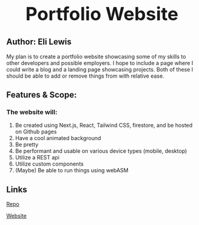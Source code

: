 <h1 style="text-align:center; font-size: 48px;"> Portfolio Website </h1>

## Author: Eli Lewis

 My plan is to create a portfolio website showcasing some of my skills to other developers and possible employers. I hope to include a page where I could write a blog and a landing page showcasing projects. Both of these I should be able to add or remove things from with relative ease.

## Features & Scope:
### The website will:
1. Be created using Next.js, React, Tailwind CSS, firestore, and be hosted on Github pages
2. Have a cool animated background
3. Be pretty
4. Be performant and usable on various device types (mobile, desktop)
5. Utilize a REST api
6. Utilize custom components
7. (Maybe) Be able to run things using webASM

## Links

[Repo](https://github.com/Elilewis327/elilewis327.github.io/tree/2024-Update)

[Website](https://elilewis327.com)